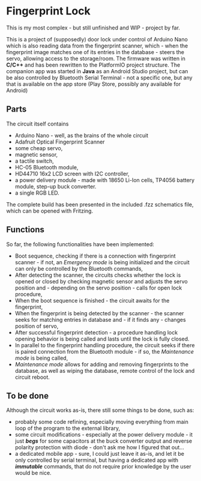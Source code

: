 # Fingerprint Lock
This is my most complex - but still unfinished and WIP - project by far.

This is a project of (supposedly) door lock under control of Arduino Nano which is also reading data from the fingerprint scanner, 
which - when the fingerprint image matches one of its entries in the database - steers the servo, allowing access to the storage/room.
The firmware was written in **C/C++** and has been rewritten to the PlatformIO project structure. The companion app was started in **Java** as an Android Studio project, 
but can be also controlled by Bluetooth Serial Terminal - not a specific one, but any that is available on the app store (Play Store, possibly any available for Android)

## Parts

The circuit itself contains
- Arduino Nano - well, as the brains of the whole circuit
- Adafruit Optical Fingerprint Scanner
- some cheap servo,
- magnetic sensor,
- a tactile switch,
- HC-05 Bluetooth module,
- HD44710 16x2 LCD screen with I2C controller,
- a power delivery module - made with 18650 Li-Ion cells, TP4056 battery module, step-up buck converter.
- a single RGB LED.

The complete build has been presented in the included .fzz schematics file, which can be opened with Fritzing.

## Functions

So far, the following functionalities have been implemented:
- Boot sequence, checking if there is a connection with fingerprint scanner - if not, an *Emergency mode* is being initialized and the circuit can
  only be controlled by the Bluetooth commands,
- After detecting the scanner, the circuits checks whether the lock is opened or closed by checking magnetic sensor and adjusts the servo position
  and - depending on the servo position - calls for open lock procedure,
- When the boot sequence is finished - the circuit awaits for the fingerprint,
- When the fingerprint is being detected by the scanner - the scanner seeks for matching entries in database and - if it finds any - changes position of servo,
- After successful fingerprint detection - a procedure handling lock opening behavior is being called and lasts until the lock is fully closed.
- In parallel to the fingerprint handling procedure, the circuit seeks if there is paired connection from the Bluetooth module - if so, the *Maintenance mode* is being called,
- *Maintenance mode* allows for adding and removing fingerprints to the database, as well as wiping the database, remote control of the lock and circuit reboot.

## To be done

Although the circuit works as-is, there still some things to be done, such as:
- probably some code refining, especially moving everything from main loop of the program to the external library,
- some circuit modifications - especially at the power delivery module - it just ***begs*** for some capacitors at the buck converter output
  and reverse polarity protection with diode - don't ask me how I figured that out...
- a dedicated mobile app - sure, I could just leave it as-is, and let it be only controlled by serial terminal, but having a dedicated app
  with ***immutable*** commands, that do not require prior knowledge by the user would be nice.
